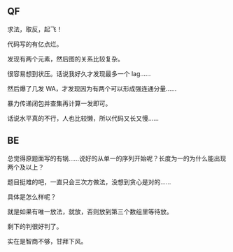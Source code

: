 ## QF
求法，取反，起飞！

代码写的有亿点烂。

发现有两个元素，然后图的关系比较复杂。

很容易想到状压。话说我好久才发现最多一个 lag……

然后爆了几发 WA，才发现因为有两个可以形成强连通分量……

暴力传递闭包并查集再计算一发即可。

话说水平真的不行，人也比较懒，所以代码又长又慢……

## BE
总觉得原题面写的有锅……说好的从单一的序列开始呢？长度为一的为什么能出现两个及以上？

题目挺难的吧，一直只会三次方做法，没想到贪心是对的……

具体是怎么样呢？

就是如果有唯一放法，就放，否则放到第三个数组里等待放。

剩下的判很好判了。

实在是智商不够，甘拜下风。
